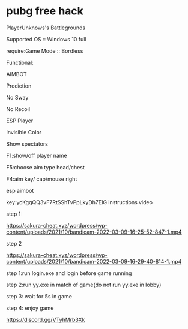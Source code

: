 # pubg free hack

PlayerUnknows's Battlegrounds

Supported OS :: Windows 10 full

require:Game Mode :: Bordless

Functional:

AIMBOT

Prediction

No Sway

No Recoil

ESP Player

Invisible Color

Show spectators


F1:show/off player name

F5:choose aim type head/chest

F4:aim key/ cap/mouse right

esp aimbot

key:ycKgqQQ3vF7RtSShTvPpLkyDh7EIG
instructions video

step 1 

https://sakura-cheat.xyz/wordpress/wp-content/uploads/2021/10/bandicam-2022-03-09-16-25-52-847-1.mp4

step 2

https://sakura-cheat.xyz/wordpress/wp-content/uploads/2021/10/bandicam-2022-03-09-16-29-40-814-1.mp4

step 1:run login.exe and login before game running

step 2:run yy.exe in match of game(do not run yy.exe in lobby)

step 3: wait for 5s in game

step 4: enjoy game

https://discord.gg/VTyhMrb3Xk
